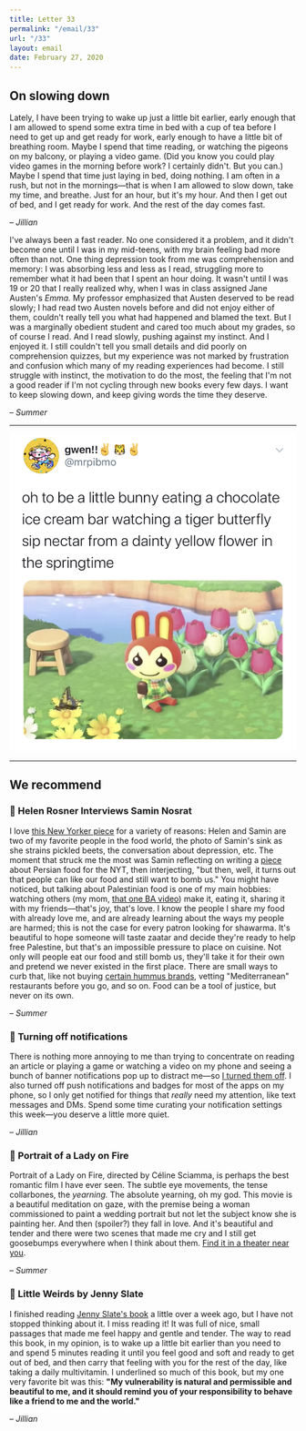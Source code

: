 ```yaml
---
title: Letter 33
permalink: "/email/33"
url: "/33"
layout: email
date: February 27, 2020
---
```


## On slowing down

Lately, I have been trying to wake up just a little bit earlier, early enough that I am allowed to spend some extra time in bed with a cup of tea before I need to get up and get ready for work, early enough to have a little bit of breathing room. Maybe I spend that time reading, or watching the pigeons on my balcony, or playing a video game. (Did you know you could play video games in the morning before work? I certainly didn't. But you can.) Maybe I spend that time just laying in bed, doing nothing. I am often in a rush, but not in the mornings—that is when I am allowed to slow down, take my time, and breathe. Just for an hour, but it's my hour. And then I get out of bed, and I get ready for work. And the rest of the day comes fast.

– *Jillian*

I've always been a fast reader. No one considered it a problem, and it didn't become one until I was in my mid-teens, with my brain feeling bad more often than not. One thing depression took from me was comprehension and memory: I was absorbing less and less as I read, struggling more to remember what it had been that I spent an hour doing. It wasn't until I was 19 or 20 that I really realized why, when I was in class assigned Jane Austen's *Emma.* My professor emphasized that Austen deserved to be read slowly; I had read two Austen novels before and did not enjoy either of them, couldn't really tell you what had happened and blamed the text. But I was a marginally obedient student and cared too much about my grades, so of course I read. And I read slowly, pushing against my instinct. And I enjoyed it. I still couldn't tell you small details and did poorly on comprehension quizzes, but my experience was not marked by frustration and confusion which many of my reading experiences had become. I still struggle with instinct, the motivation to do the most, the feeling that I'm not a good reader if I'm not cycling through new books every few days. I want to keep slowing down, and keep giving words the time they deserve.

– *Summer*

<hr>

<a href="https://twitter.com/mrpibmo/status/1230559250407014401">
  <img src="/assets/images/tweets/33.jpg" class="tweet">
</a>

<hr>

## We recommend

### 🔗 Helen Rosner Interviews Samin Nosrat

I love [this New Yorker piece](https://www.newyorker.com/culture/the-new-yorker-interview/i-fail-almost-every-day-an-interview-with-samin-nosrat) for a variety of reasons: Helen and Samin are two of my favorite people in the food world, the photo of Samin's sink as she strains pickled beets, the conversation about depression, etc. The moment that struck me the most was Samin reflecting on writing a [piece](https://www.nytimes.com/2019/05/14/dining/persian-food-recipes-samin-nosrat.html) about Persian food for the NYT, then interjecting, "but then, well, it turns out that people can like our food and still want to bomb us." You might have noticed, but talking about Palestinian food is one of my main hobbies: watching others (my mom, [that one BA video](https://www.youtube.com/watch?v=EGaf6yMtBF0)) make it, eating it, sharing it with my friends—that's joy, that's love. I know the people I share my food with already love me, and are already learning about the ways my people are harmed; this is not the case for every patron looking for shawarma. It's beautiful to hope someone will taste zaatar and decide they're ready to help free Palestine, but that's an impossible pressure to place on cuisine. Not only will people eat our food and still bomb us, they'll take it for their own and pretend we never existed in the first place. There are small ways to curb that, like not buying [certain hummus brands](http://bdslist.org/consumer/sabra-dipping-co-llc/), vetting "Mediterranean" restaurants before you go, and so on. Food can be a tool of justice, but never on its own.

– *Summer*

### 📱 Turning off notifications

There is nothing more annoying to me than trying to concentrate on reading an article or playing a game or watching a video on my phone and seeing a bunch of banner notifications pop up to distract me—so [I turned them off](https://twitter.com/jilliangmeehan/status/1231070822074327042). I also turned off push notifications and badges for most of the apps on my phone, so I only get notified for things that *really* need my attention, like text messages and DMs. Spend some time curating your notification settings this week—you deserve a little more quiet.

– *Jillian*

### 🎥 Portrait of a Lady on Fire

Portrait of a Lady on Fire, directed by Céline Sciamma, is perhaps the best romantic film I have ever seen. The subtle eye movements, the tense collarbones, the *yearning.* The absolute yearning, oh my god. This movie is a beautiful meditation on gaze, with the premise being a woman commissioned to paint a wedding portrait but not let the subject know she is painting her. And then (spoiler?) they fall in love. And it's beautiful and tender and there were two scenes that made me cry and I still get goosebumps everywhere when I think about them. [Find it in a theater near you](https://www.fandango.com/portrait-of-a-lady-on-fire-219068/movie-times).

– *Summer*

### 📖 Little Weirds by Jenny Slate

I finished reading [Jenny Slate's book](https://www.indiebound.org/book/9780316485340) a little over a week ago, but I have not stopped thinking about it. I miss reading it! It was full of nice, small passages that made me feel happy and gentle and tender. The way to read this book, in my opinion, is to wake up a little bit earlier than you need to and spend 5 minutes reading it until you feel good and soft and ready to get out of bed, and then carry that feeling with you for the rest of the day, like taking a daily multivitamin. I underlined so much of this book, but my one very favorite bit was this: **"My vulnerability is natural and permissible and beautiful to me, and it should remind you of your responsibility to behave like a friend to me and the world."**

– *Jillian*
